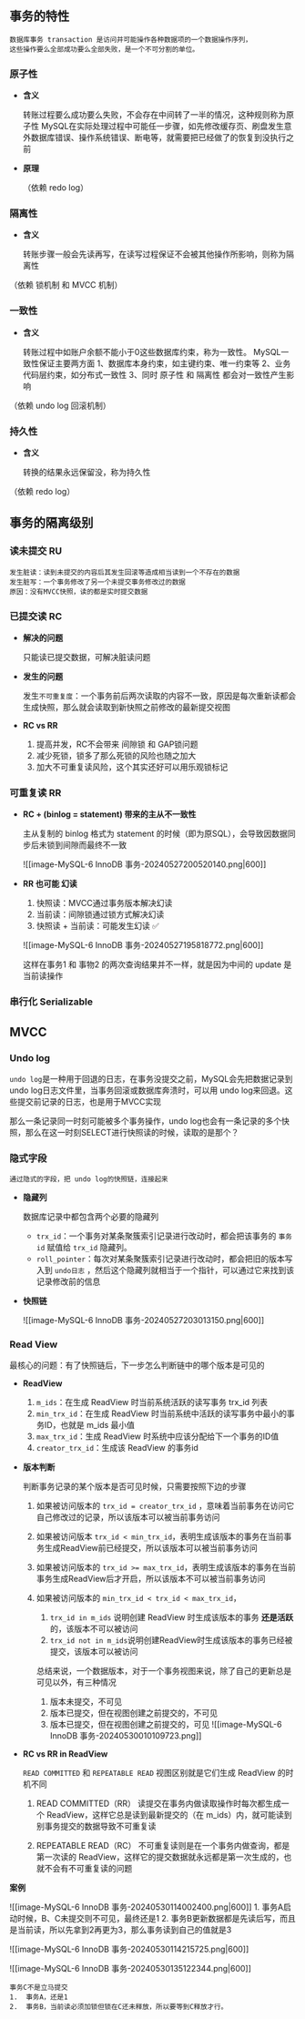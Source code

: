 ## 事务的特性

	数据库事务 transaction 是访问并可能操作各种数据项的一个数据操作序列，
	这些操作要么全部成功要么全部失败，是一个不可分割的单位。

### 原子性

-  **含义**

	转账过程要么成功要么失败，不会存在中间转了一半的情况，这种规则称为原子性
	MySQL在实际处理过程中可能任一步骤，如先修改缓存页、刷盘发生意外数据库错误、操作系统错误、断电等，就需要把已经做了的恢复到没执行之前

-  **原理**

	（依赖 redo log）

### 隔离性

-  **含义**

	转账步骤一般会先读再写，在读写过程保证不会被其他操作所影响，则称为隔离性

（依赖 锁机制 和 MVCC 机制）

### 一致性

-  **含义**

	转账过程中如账户余额不能小于0这些数据库约束，称为一致性。
	MySQL一致性保证主要两方面
	1、数据库本身约束，如主键约束、唯一约束等
	2、业务代码层约束，如分布式一致性
	3、同时 原子性 和 隔离性 都会对一致性产生影响

（依赖 undo log 回滚机制）

### 持久性

-  **含义**

	转换的结果永远保留没，称为持久性

（依赖 redo log）

## 事务的隔离级别

### 读未提交 RU

	发生脏读：读到未提交的内容后其发生回滚等造成相当读到一个不存在的数据
	发生脏写：一个事务修改了另一个未提交事务修改过的数据
	原因：没有MVCC快照，读的都是实时提交数据

### 已提交读 RC

-  **解决的问题**

	只能读已提交数据，可解决脏读问题

- **发生的问题**

	发生`不可重复度`：一个事务前后两次读取的内容不一致，原因是每次重新读都会生成快照，那么就会读取到新快照之前修改的最新提交视图

- **RC vs RR**

	1.  提高并发，RC不会带来 间隙锁 和 GAP锁问题
	2.  减少死锁，锁多了那么死锁的风险也随之加大
	3.  加大不可重复读风险，这个其实还好可以用乐观锁标记

### 可重复读 RR

-  **RC + (binlog = statement) 带来的主从不一致性**

	主从复制的 binlog 格式为 statement 的时候（即为原SQL），会导致因数据同步后未锁到间隙而最终不一致
	
	![[image-MySQL-6 InnoDB 事务-20240527200520140.png|600]]
	


- **RR 也可能 幻读**

	1.  快照读：MVCC通过事务版本解决幻读
	2.  当前读：间隙锁通过锁方式解决幻读
	3.  快照读 + 当前读：可能发生幻读 ✅
	
	![[image-MySQL-6 InnoDB 事务-20240527195818772.png|600]]
	
	这样在事务1 和 事物2 的两次查询结果并不一样，就是因为中间的 update 是当前读操作


### 串行化 Serializable


## MVCC

### Undo log

`undo log`是一种用于回退的日志，在事务没提交之前，MySQL会先把数据记录到undo log日志文件里，当事务回滚或数据库奔溃时，可以用 undo log来回退。这些提交前记录的日志，也是用于MVCC实现

那么一条记录同一时刻可能被多个事务操作，undo log也会有一条记录的多个快照，那么在这一时刻SELECT进行快照读的时候，读取的是那个？

### 隐式字段

	通过隐式的字段，把 undo log的快照链，连接起来

-  **隐藏列**

	数据库记录中都包含两个必要的隐藏列
	
	- `trx_id`：一个事务对某条聚簇索引记录进行改动时，都会把该事务的 `事务id` 赋值给 `trx_id` 隐藏列。
	- `roll_pointer`：每次对某条聚簇索引记录进行改动时，都会把旧的版本写入到 `undo日志` ，然后这个隐藏列就相当于一个指针，可以通过它来找到该记录修改前的信息

-  **快照链**

	![[image-MySQL-6 InnoDB 事务-20240527203013150.png|600]]


### Read View

最核心的问题：有了快照链后，下一步怎么判断链中的哪个版本是可见的

-  **ReadView**
  
	1. `m_ids`：在生成 ReadView 时当前系统活跃的读写事务 trx_id 列表
	2. `min_trx_id`：在生成 ReadView 时当前系统中活跃的读写事务中最小的事务ID，也就是 m_ids 最小值
	3. `max_trx_id`：生成 ReadView 时系统中应该分配给下一个事务的ID值
	4. `creator_trx_id`：生成该 ReadView 的事务id

-  **版本判断**

	判断事务记录的某个版本是否可见时候，只需要按照下边的步骤
	
	1.  如果被访问版本的 `trx_id = creator_trx_id` ，意味着当前事务在访问它自己修改过的记录，所以该版本可以被当前事务访问
	   
	2.  如果被访问版本 `trx_id < min_trx_id`，表明生成该版本的事务在当前事务生成ReadView前已经提交，所以该版本可以被当前事务访问
	   
	3.  如果被访问版本的 `trx_id >= max_trx_id`，表明生成该版本的事务在当前事务生成ReadView后才开启，所以该版本不可以被当前事务访问
	   
	4.  如果被访问版本的  `min_trx_id < trx_id < max_trx_id`，
		1. `trx_id in m_ids` 说明创建 ReadView 时生成该版本的事务 **还是活跃**的，该版本不可以被访问
		2. `trx_id not in m_ids`说明创建ReadView时生成该版本的事务已经被提交，该版本可以被访问
		   
	
		总结来说，一个数据版本，对于一个事务视图来说，除了自己的更新总是可见以外，有三种情况
		1.  版本未提交，不可见
		2.  版本已提交，但在视图创建之前提交的，不可见
		3.  版本已提交，但在视图创建之前提交的，可见
	![[image-MySQL-6 InnoDB 事务-20240530010109723.png]]


- **RC vs RR in ReadView**

	`READ COMMITTED` 和 `REPEATABLE READ` 视图区别就是它们生成 ReadView 的时机不同
	
	1. READ COMMITTED（RR） 读提交在事务内做读取操作时每次都生成一个 ReadView，这样它总是读到最新提交的（在 m_ids）内，就可能读到别事务提交的数据导致不可重复读
	   
	2. REPEATABLE READ（RC） 不可重复读则是在一个事务内做查询，都是第一次读的 ReadView，这样它的提交数据就永远都是第一次生成的，也就不会有不可重复读的问题


**案例**

![[image-MySQL-6 InnoDB 事务-20240530114002400.png|600]]
	1.  事务A启动时候，B、C未提交则不可见，最终还是1
	2.  事务B更新数据都是先读后写，而且是当前读，所以先拿到2再更为3，那么事务读到自己的值就是3


![[image-MySQL-6 InnoDB 事务-20240530114215725.png|600]]


![[image-MySQL-6 InnoDB 事务-20240530135122344.png|600]]

	事务C不是立马提交
	1.  事务A，还是1
	2.  事务B，当前读必须加锁但锁在C还未释放，所以要等到C释放才行。